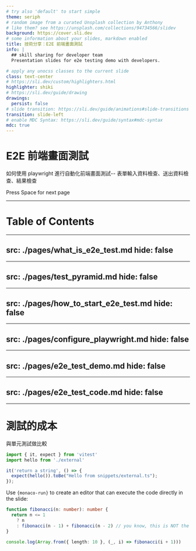 ```yaml
---
# try also 'default' to start simple
theme: seriph
# random image from a curated Unsplash collection by Anthony
# like them? see https://unsplash.com/collections/94734566/slidev
background: https://cover.sli.dev
# some information about your slides, markdown enabled
title: 技術分享：E2E 前端畫面測試
info: |
  ## skill sharing for developer team
  Presentation slides for e2e testing demo with developers.

# apply any unocss classes to the current slide
class: text-center
# https://sli.dev/custom/highlighters.html
highlighter: shiki
# https://sli.dev/guide/drawing
drawings:
  persist: false
# slide transition: https://sli.dev/guide/animations#slide-transitions
transition: slide-left
# enable MDC Syntax: https://sli.dev/guide/syntax#mdc-syntax
mdc: true
---
```


# E2E 前端畫面測試

如何使用 playwright 進行自動化前端畫面測試-- 表單輸入資料檢查、送出資料檢查、結果檢查

<div class="pt-12">
  <span @click="$slidev.nav.next" class="px-2 py-1 rounded cursor-pointer" hover="bg-white bg-opacity-10">
    Press Space for next page <carbon:arrow-right class="inline"/>
  </span>
</div>

---

# Table of Contents

<toc :columns=2 />

---
src: ./pages/what_is_e2e_test.md
hide: false
---
---
src: ./pages/test_pyramid.md
hide: false
---
---
src: ./pages/how_to_start_e2e_test.md
hide: false
---
---
src: ./pages/configure_playwright.md
hide: false
---
---
src: ./pages/e2e_test_demo.md
hide: false
---
---
src: ./pages/e2e_test_code.md
hide: false
---
---

# 測試的成本

與單元測試做比較

```ts {monaco}
import { it, expect } from 'vitest'
import hello from './external'

it('return a string', () => {
  expect(hello()).toBe("Hello from snippets/external.ts");
});
```

Use `{monaco-run}` to create an editor that can execute the code directly in the slide:

```ts {monaco-run}
function fibonacci(n: number): number {
  return n <= 1
    ? n
    : fibonacci(n - 1) + fibonacci(n - 2) // you know, this is NOT the best way to do it :P
}

console.log(Array.from({ length: 10 }, (_, i) => fibonacci(i + 1)))
```
